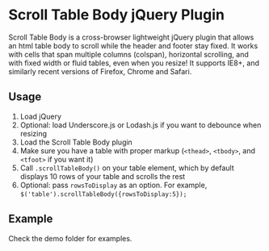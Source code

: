 Scroll Table Body jQuery Plugin
===============================

Scroll Table Body is a cross-browser lightweight jQuery plugin that allows an html table body to scroll while the header and footer stay fixed.  It works with cells that span multiple columns (colspan), horizontal scrolling, and with fixed width or fluid tables, even when you resize!  It supports IE8+, and similarly recent versions of Firefox, Chrome and Safari.

Usage
-----

1. Load jQuery
2. Optional: load Underscore.js or Lodash.js if you want to debounce when resizing
3. Load the Scroll Table Body plugin
4. Make sure you have a table with proper markup (`<thead>`, `<tbody>`, and `<tfoot>` if you want it)
5. Call `.scrollTableBody()` on your table element, which by default displays 10 rows of your table and scrolls the rest
6. Optional: pass `rowsToDisplay` as an option.  For example, `$('table').scrollTableBody({rowsToDisplay:5});`

Example
-------

Check the demo folder for examples.
